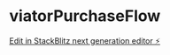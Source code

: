 # viatorPurchaseFlow

[Edit in StackBlitz next generation editor ⚡️](https://stackblitz.com/~/github.com/charlbestercpt/viatorPurchaseFlow)